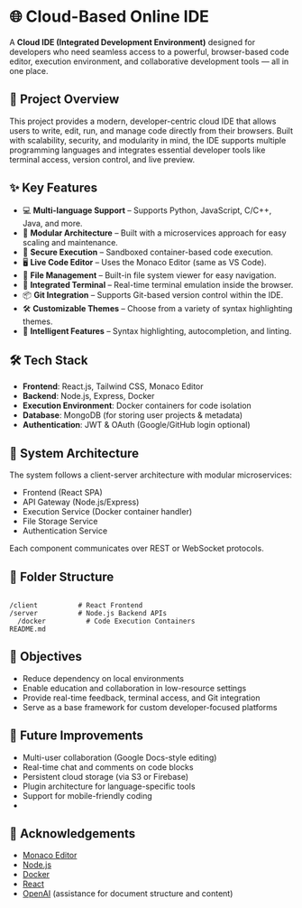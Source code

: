 # 🌐 Cloud-Based Online IDE

A **Cloud IDE (Integrated Development Environment)** designed for developers who need seamless access to a powerful, browser-based code editor, execution environment, and collaborative development tools — all in one place.

## 🚀 Project Overview

This project provides a modern, developer-centric cloud IDE that allows users to write, edit, run, and manage code directly from their browsers. Built with scalability, security, and modularity in mind, the IDE supports multiple programming languages and integrates essential developer tools like terminal access, version control, and live preview.

## ✨ Key Features

- 💻 **Multi-language Support** – Supports Python, JavaScript, C/C++, Java, and more.
- 🧱 **Modular Architecture** – Built with a microservices approach for easy scaling and maintenance.
- 🔐 **Secure Execution** – Sandboxed container-based code execution.
- 🖥️ **Live Code Editor** – Uses the Monaco Editor (same as VS Code).
- 📂 **File Management** – Built-in file system viewer for easy navigation.
- 🧪 **Integrated Terminal** – Real-time terminal emulation inside the browser.
- 📦 **Git Integration** – Supports Git-based version control within the IDE.
- 🛠️ **Customizable Themes** – Choose from a variety of syntax highlighting themes.
- 🧠 **Intelligent Features** – Syntax highlighting, autocompletion, and linting.

## 🛠️ Tech Stack

- **Frontend**: React.js, Tailwind CSS, Monaco Editor
- **Backend**: Node.js, Express, Docker
- **Execution Environment**: Docker containers for code isolation
- **Database**: MongoDB (for storing user projects & metadata)
- **Authentication**: JWT & OAuth (Google/GitHub login optional)

## 📐 System Architecture

The system follows a client-server architecture with modular microservices:

- Frontend (React SPA)
- API Gateway (Node.js/Express)
- Execution Service (Docker container handler)
- File Storage Service
- Authentication Service

Each component communicates over REST or WebSocket protocols.

## 📁 Folder Structure

```

/client          # React Frontend
/server          # Node.js Backend APIs
  /docker          # Code Execution Containers
README.md

```

## 🎯 Objectives

- Reduce dependency on local environments
- Enable education and collaboration in low-resource settings
- Provide real-time feedback, terminal access, and Git integration
- Serve as a base framework for custom developer-focused platforms

## 📌 Future Improvements

- Multi-user collaboration (Google Docs-style editing)
- Real-time chat and comments on code blocks
- Persistent cloud storage (via S3 or Firebase)
- Plugin architecture for language-specific tools
- Support for mobile-friendly coding
- 
## 🙌 Acknowledgements

- [Monaco Editor](https://microsoft.github.io/monaco-editor/)
- [Node.js](https://nodejs.org/)
- [Docker](https://www.docker.com/)
- [React](https://reactjs.org/)
- [OpenAI](https://openai.com/) (assistance for document structure and content)
```

